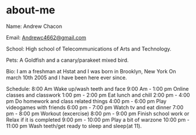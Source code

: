 # about-me
Name: Andrew Chacon

Email: Andrewc4662@gmail.com

School: High school of Telecommunications of Arts and Technology.

Pets: A Goldfish and a canary/parakeet mixed bird.

Bio: I am a freshman at Hstat and I was born in Brooklyn, New York On march 10th 2005 and I have been here ever since.

Schedule: 8:00 Am Wake up/wash teeth and face
          9:00 Am - 1:00 pm Online classes and classwork
          1:00 pm - 2:00 pm Eat lunch and chill
          2:00 pm - 4:00 pm Do homework and class related things
          4:00 pm - 6:00 pm Play videogames with friends
          6:00 pm - 7:00 pm Watch tv and eat dinner
          7:00 pm - 8:00 pm Workout (excercise)
          8:00 pm - 9:00 pm Finish school work or Relax if it is completed
          9:00 pm - 10:00 pm Play a bit of warzone
          10:00 pm - 11:00 pm Wash teeth/get ready to sleep and sleep(at 11).